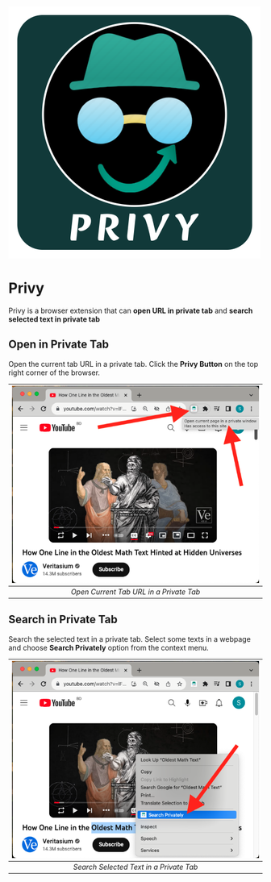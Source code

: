 ![Privy](Privy-Banner.png)

# Privy
Privy is a browser extension that can **open URL in private tab** and **search selected text in private tab**

## Open in Private Tab
Open the current tab URL in a private tab. Click the **Privy Button** on the top right corner of the browser.

| ![Open In Private Tab](screenshot/Privy_Open_In_Private_Tab.png) | 
|:--:| 
| *Open Current Tab URL in a Private Tab* |

## Search in Private Tab
Search the selected text in a private tab. Select some texts in a webpage and choose **Search Privately** option from the context menu.

| ![Search In Private Tab](screenshot/Privy_Search_In_Private_Tab.png) | 
|:--:| 
| *Search Selected Text in a Private Tab* |
